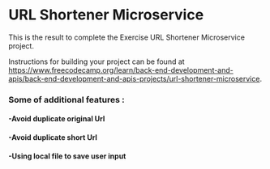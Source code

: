# URL Shortener Microservice

This is the result to complete the Exercise URL Shortener Microservice project. 

Instructions for building your project can be found at
https://www.freecodecamp.org/learn/back-end-development-and-apis/back-end-development-and-apis-projects/url-shortener-microservice.

###  Some of additional features :
#### -Avoid duplicate original Url
#### -Avoid duplicate short Url
#### -Using local file to save user input